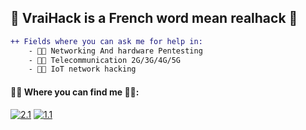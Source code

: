 ## 🎄 VraiHack is a French word mean realhack 🎄
```diff
++ Fields where you can ask me for help in:
    - 🐱‍💻 Networking And hardware Pentesting
    - 🐱‍💻 Telecommunication 2G/3G/4G/5G
    - 🐱‍💻 IoT network hacking
```
#### 👨‍💻 Where you can find me 👨‍💻: 
<!-- Actual text -->
[![2.1]][2]  [![1.1]][1]
<!-- Icons -->
[1.1]: https://img.shields.io/badge/Instagram-E4405F?style=for-the-badge&logo=instagram&logoColor=white
[2.1]: https://img.shields.io/badge/LinkedIn-0077B5?style=for-the-badge&logo=linkedin&logoColor=white
[3.1]: https://img.shields.io/badge/LinkedIn-0077B5?style=for-the-badge&logo=linkedin&logoColor=white
<!-- Links to your social media accounts -->
[1]: https://www.instagram.com/vraihack/
[2]: https://www.linkedin.com/in/hassan-profile/


